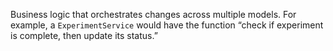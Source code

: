 Business logic that orchestrates changes across multiple models. For example, a `ExperimentService` would have the function “check if experiment is complete, then update its status.”

